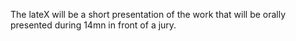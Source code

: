 The lateX will be a short presentation of the work that will be orally presented during 14mn in front of a jury.
